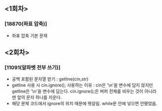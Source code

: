 ## <1회차>
### [18870(좌표 압축)]
- 좌표 압축 기본 문제


## <2회차>
### [11091(알파벳 전부 쓰기)]
  - 공백 포함된 문자열 받기 : getline(cin,str)
  - getline 사용 시 cin.ignore(); 사용하는 이유 : cin은 '\n'을 변수에 담지 않지만 getline은 '\n'을 변수에 담는다. cin.ignore();은 버퍼 전체를 비우는 것이 아니라 맨 앞의 문자 하나를 지운다.
  - 해당 문제 코드에서 ignore의 위치 때문에 헷갈림. while문 안에 넣으면 안됐었음.
